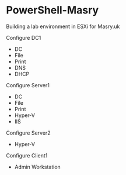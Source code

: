 # PowerShell-Masry
Building a lab environment in ESXi for Masry.uk

Configure DC1
- DC
- File
- Print
- DNS
- DHCP

Configure Server1
- DC
- File
- Print
- Hyper-V
- IIS

Configure Server2
- Hyper-V

Configure Client1
- Admin Workstation
